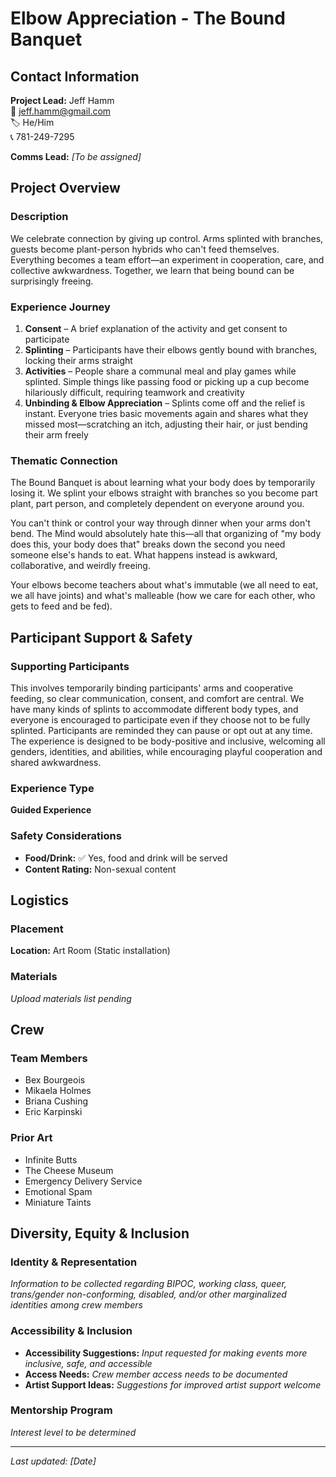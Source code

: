 # Elbow Appreciation - The Bound Banquet

## Contact Information

**Project Lead:** Jeff Hamm  
📧 jeff.hamm@gmail.com  
🏷️ He/Him  
📞 781-249-7295  

**Comms Lead:** *[To be assigned]*

## Project Overview

### Description
We celebrate connection by giving up control. Arms splinted with branches, guests become plant-person hybrids who can't feed themselves. Everything becomes a team effort—an experiment in cooperation, care, and collective awkwardness. Together, we learn that being bound can be surprisingly freeing.

### Experience Journey

1. **Consent** – A brief explanation of the activity and get consent to participate
2. **Splinting** – Participants have their elbows gently bound with branches, locking their arms straight
3. **Activities** – People share a communal meal and play games while splinted. Simple things like passing food or picking up a cup become hilariously difficult, requiring teamwork and creativity
4. **Unbinding & Elbow Appreciation** – Splints come off and the relief is instant. Everyone tries basic movements again and shares what they missed most—scratching an itch, adjusting their hair, or just bending their arm freely

### Thematic Connection

The Bound Banquet is about learning what your body does by temporarily losing it. We splint your elbows straight with branches so you become part plant, part person, and completely dependent on everyone around you.

You can't think or control your way through dinner when your arms don't bend. The Mind would absolutely hate this—all that organizing of "my body does this, your body does that" breaks down the second you need someone else's hands to eat. What happens instead is awkward, collaborative, and weirdly freeing.

Your elbows become teachers about what's immutable (we all need to eat, we all have joints) and what's malleable (how we care for each other, who gets to feed and be fed).

## Participant Support & Safety

### Supporting Participants
This involves temporarily binding participants' arms and cooperative feeding, so clear communication, consent, and comfort are central. We have many kinds of splints to accommodate different body types, and everyone is encouraged to participate even if they choose not to be fully splinted. Participants are reminded they can pause or opt out at any time. The experience is designed to be body-positive and inclusive, welcoming all genders, identities, and abilities, while encouraging playful cooperation and shared awkwardness.

### Experience Type
**Guided Experience**

### Safety Considerations
- **Food/Drink:** ✅ Yes, food and drink will be served
- **Content Rating:** Non-sexual content

## Logistics

### Placement
**Location:** Art Room (Static installation)

### Materials
*Upload materials list pending*

## Crew

### Team Members
- Bex Bourgeois
- Mikaela Holmes
- Briana Cushing
- Eric Karpinski

### Prior Art
- Infinite Butts
- The Cheese Museum
- Emergency Delivery Service
- Emotional Spam
- Miniature Taints

## Diversity, Equity & Inclusion

### Identity & Representation
*Information to be collected regarding BIPOC, working class, queer, trans/gender non-conforming, disabled, and/or other marginalized identities among crew members*

### Accessibility & Inclusion
- **Accessibility Suggestions:** *Input requested for making events more inclusive, safe, and accessible*
- **Access Needs:** *Crew member access needs to be documented*
- **Artist Support Ideas:** *Suggestions for improved artist support welcome*

### Mentorship Program
*Interest level to be determined*

---

*Last updated: [Date]*